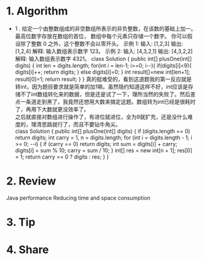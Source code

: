 # 1. Algorithm

- 1 . 
给定一个由整数组成的非空数组所表示的非负整数，在该数的基础上加一。
最高位数字存放在数组的首位， 数组中每个元素只存储一个数字。
你可以假设除了整数 0 之外，这个整数不会以零开头。
示例 1:
输入: [1,2,3]
输出: [1,2,4]
解释: 输入数组表示数字 123。
示例 2:
输入: [4,3,2,1]
输出: [4,3,2,2]
解释: 输入数组表示数字 4321。
class Solution {
    public int[] plusOne(int[] digits) {
        int len = digits.length;
        for(int i = len-1; i>=0; i--){
            if(digits[i]<9){
                digits[i]++;
                return digits;
            }
            else
                digits[i]=0;
        }
        int result[]=new int[len+1];
        result[0]=1;
        return result;
    }
}
真的挺难受的，看到这道题我的第一反应就是转int，因为题目要求就是简单的加1嘛。虽然隐约知道这样不好，int应该是存储不了int数组转化来的数据，但是还是试了一下，理所当然的失败了。然后差点一条道走到黑了，我竟然还想用大数来搞定这题。数组转为int已经是很耗时了，再用下大数就更没效率了。  
之后就直接对数组进行操作了，有进位就进位，全为9就扩充，还是没什么难度的，理清思路就行了，而且不要钻牛角尖。  
class Solution {
    public int[] plusOne(int[] digits) {
        if (digits.length == 0) return digits;
        int carry = 1, n = digits.length;
        for (int i = digits.length - 1; i >= 0; --i) {
            if (carry == 0) return digits;
            int sum = digits[i] + carry;
            digits[i] = sum % 10;
            carry = sum / 10;
        }
        int[] res = new int[n + 1];
        res[0] = 1;
        return carry == 0 ? digits : res;
    }
}
# 2. Review
Java performance
Reducing time and space consumption
# 3. Tip
# 4. Share
